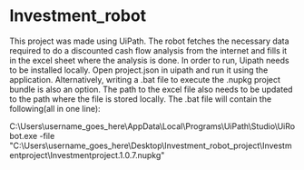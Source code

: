 # Investment_robot
This project was made using UiPath. The robot fetches the necessary data required to do a discounted cash flow analysis from the internet and fills it in the excel sheet where the analysis is done. 
In order to run, Uipath needs to be installed locally. Open project.json in uipath and run it using the application. Alternatively, writing a .bat file to execute the .nupkg project bundle is also an option. The path to the excel file also needs to be updated to the path where the file is stored locally.
The .bat file will contain the following(all in one line): 

C:\Users\username_goes_here\AppData\Local\Programs\UiPath\Studio\UiRobot.exe -file "C:\Users\username_goes_here\Desktop\Investment_robot_project\Investmentproject\Investmentproject.1.0.7.nupkg"
